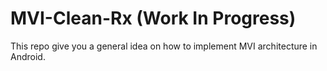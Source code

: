 # MVI-Clean-Rx (Work In Progress)
This repo give you a general idea on how to implement MVI architecture in Android.
